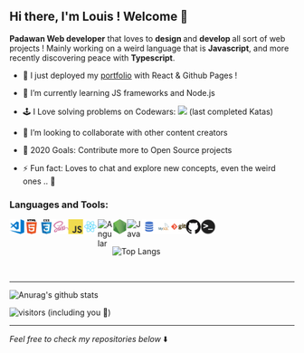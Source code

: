 ## Hi there, I'm Louis ! Welcome 🖖

<strong>Padawan Web developer</strong> that loves to <strong> design </strong> and <strong> develop </strong> all sort of web projects ! Mainly working on a weird language that is <strong>Javascript</strong>, and  more recently discovering peace with <strong>Typescript</strong>.

- 🔭 I just deployed my <a href='https://louiiuol.github.io/louiiuol/'>portfolio</a> with React & Github Pages !
- 🌱 I’m currently learning JS frameworks and Node.js
- 🕹 I Love solving problems on Codewars: <a href= "https://www.codewars.com/users/louiiuol/completed"><img src="https://www.codewars.com/users/louiiuol/badges/micro"/></a> (last completed Katas) 

- 👯 I’m looking to collaborate with other content creators
- 🥅 2020 Goals: Contribute more to Open Source projects
- ⚡ Fun fact: Loves to chat and explore new concepts, even the weird ones .. 🤔

### Languages and Tools:

<p >
<img align="left" alt="Visual Studio Code" width="26px" src="https://raw.githubusercontent.com/github/explore/80688e429a7d4ef2fca1e82350fe8e3517d3494d/topics/visual-studio-code/visual-studio-code.png" />
<img align="left" alt="HTML5" width="26px" src="https://raw.githubusercontent.com/github/explore/80688e429a7d4ef2fca1e82350fe8e3517d3494d/topics/html/html.png" />
<img align="left" alt="CSS3" width="26px" src="https://raw.githubusercontent.com/github/explore/80688e429a7d4ef2fca1e82350fe8e3517d3494d/topics/css/css.png" />
<img align="left" alt="Sass" width="26px" src="https://raw.githubusercontent.com/github/explore/80688e429a7d4ef2fca1e82350fe8e3517d3494d/topics/sass/sass.png" />
<img align="left" alt="JavaScript" width="26px" src="https://raw.githubusercontent.com/github/explore/80688e429a7d4ef2fca1e82350fe8e3517d3494d/topics/javascript/javascript.png" />
<img align="left" alt="React" width="26px" src="https://raw.githubusercontent.com/github/explore/80688e429a7d4ef2fca1e82350fe8e3517d3494d/topics/react/react.png" />
<img align="left" alt="Angular" width="26px" src="https://upload.wikimedia.org/wikipedia/commons/thumb/c/cf/Angular_full_color_logo.svg/200px-Angular_full_color_logo.svg.png" />
<img align="left" alt="Node.js" width="26px" src="https://raw.githubusercontent.com/github/explore/80688e429a7d4ef2fca1e82350fe8e3517d3494d/topics/nodejs/nodejs.png" />
<img align="left" alt="Java" width="26px" src="https://codingexplained.com/wp-content/uploads/2017/06/java.png" />
<img align="left" alt="SQL" width="26px" src="https://raw.githubusercontent.com/github/explore/80688e429a7d4ef2fca1e82350fe8e3517d3494d/topics/sql/sql.png" />
<img align="left" alt="MySQL" width="26px" src="https://raw.githubusercontent.com/github/explore/80688e429a7d4ef2fca1e82350fe8e3517d3494d/topics/mysql/mysql.png" />
<img align="left" alt="Git" width="26px" src="https://raw.githubusercontent.com/github/explore/80688e429a7d4ef2fca1e82350fe8e3517d3494d/topics/git/git.png" />
<img align="left" alt="GitHub" width="26px" src="https://raw.githubusercontent.com/github/explore/78df643247d429f6cc873026c0622819ad797942/topics/github/github.png" />
<img align="left" alt="Terminal" width="26px" src="https://raw.githubusercontent.com/github/explore/80688e429a7d4ef2fca1e82350fe8e3517d3494d/topics/terminal/terminal.png" />
</p>

<br />
<br />

![Top Langs](https://github-readme-stats.vercel.app/api/top-langs/?username=louiiuol&layout=compact&theme=nord)

<br/>

***

![Anurag's github stats](https://github-readme-stats.vercel.app/api?username=louiiuol&&show_icons=true&hide_border=true&theme=nord)

![visitors](https://visitor-badge.glitch.me/badge?page_id=louiiuol) (including you 🤭)

***

*Feel free to check my repositories below* ⬇️
